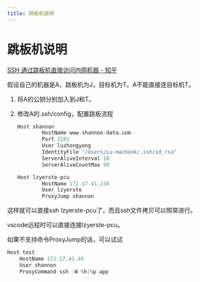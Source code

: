 ```yaml
---
title: 跳板机说明
---
```


# 跳板机说明

[SSH 通过跳板机直接访问内网机器 - 知乎](%E8%B7%B3%E6%9D%BF%E6%9C%BA%E8%AF%B4%E6%98%8E%208ff7c3706ed5434aba1eeb034fb988e3/SSH%20%E9%80%9A%E8%BF%87%E8%B7%B3%E6%9D%BF%E6%9C%BA%E7%9B%B4%E6%8E%A5%E8%AE%BF%E9%97%AE%E5%86%85%E7%BD%91%E6%9C%BA%E5%99%A8%20-%20%E7%9F%A5%E4%B9%8E%201decbf806fca4461ab3faec203953977.md)

假设自己的机器是A，跳板机为J，目标机为T。A不能直接连目标机T。

1. 将A的公钥分别加入到J和T。
2. 修改A的.ssh/config，配置跳板流程

    ```python
    Host shannon
            HostName www.shannon-data.com
            Port 2201
            User luzhongyong
            IdentityFile "/Users/Lu-macbook/.ssh/id_rsa"
            ServerAliveInterval 10
            ServerAliveCountMax 99

    Host lzyerste-pcu
            HostName 172.17.41.238
            User lzyerste
            ProxyJump shannon
    ```

这样就可以直接ssh lzyerste-pcu了，而且ssh文件拷贝可以照常进行。

vscode远程时可以直接连接lzyerste-pcu。

如果不支持命令ProxyJump的话，可以试试

```python
Host test
	HostName 172.17.41.49
	User shannon
	ProxyCommand ssh -W %h:%p app
```